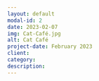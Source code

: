 ```yaml
---
layout: default
modal-id: 2
date: 2023-02-07
img: Cat-Café.jpg
alt: Cat Café
project-date: February 2023
client: 
category: 
description: 
---
```


